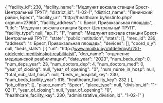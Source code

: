 {
    "facility_id": 230,
    "facility_name": "Медпункт вокзала станции Брест-Центральный ТРУП",
    "district_id": "1-02-1",
    "district_name": "Ленинский район, Брест",
    "facility_url": "http:\/\/healthcare.by\/instinfo.php?orgnum=27965",
    "facility_address": "г. Брест, Привокзальная площадь",
    "title": "Медпункт вокзала станции Брест-Центральный ТРУП",
    "facility_type": null,
    "ap_1": "1",
    "name": "Медпункт вокзала станции Брест-Центральный ТРУП",
    "state": "public institution",
    "stats": [],
    "med_id": 239,
    "address": "г. Брест, Привокзальная площадь",
    "devices": [],
    "coord_x_y": null,
    "beds_stats": [
        {
            "url": "http:\/\/www.modkb.by\/otdeleniya\/251-otdelenie-meditsinskoj-reabilitatsii",
            "dep_name": "отделение медицинской реабилитации",
            "date_year": "2023",
            "num_beds_dep": 0,
            "num_deps_year": 23,
            "num_doctors_dep": 4,
            "num_doctors_med": 0,
            "year_of_closing": null,
            "year_of_opening": "0",
            "num_nurse_in_hosp": null,
            "total_nub_staf_hosp": null,
            "beds_in_hospital_key": 230,
            "num_beds_facility_year": 615,
            "healthcare_facility_key": 232
        }
    ],
    "job_offers": [],
    "place_name": "Брест",
    "place_type": null,
    "division_id": "1-02-1",
    "year_of_closing": null,
    "year_of_opening": "0",
    "healthcare_facility_key": 230,
    "administrative_division_id": "1-02-1"
}